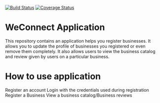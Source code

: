 [![Build Status](https://travis-ci.org/Clifford254/WeConnect.svg?branch=challenge2)](https://travis-ci.org/Clifford254/WeConnect) [![Coverage Status](https://coveralls.io/repos/github/Clifford254/WeConnect/badge.svg?branch=challenge2)](https://coveralls.io/github/Clifford254/WeConnect?branch=challenge2)

# WeConnect Application 

This repository contains an application helps you register businesses. It allows you to update the profile of businesses you registered or even remove them completely. It also allows users to view the business catalog and review given by users on a particular business.

# How to use application

Register an account
Login with the credentials used during registration
Register a Business
View a business catalog/Business reviews
